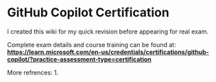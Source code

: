 # GitHub Copilot Certification

I created this wiki for my quick revision before appearing for real exam.

Complete exam details and course training can be found at: **https://learn.microsoft.com/en-us/credentials/certifications/github-copilot/?practice-assessment-type=certification**

More refrences:
1. 



